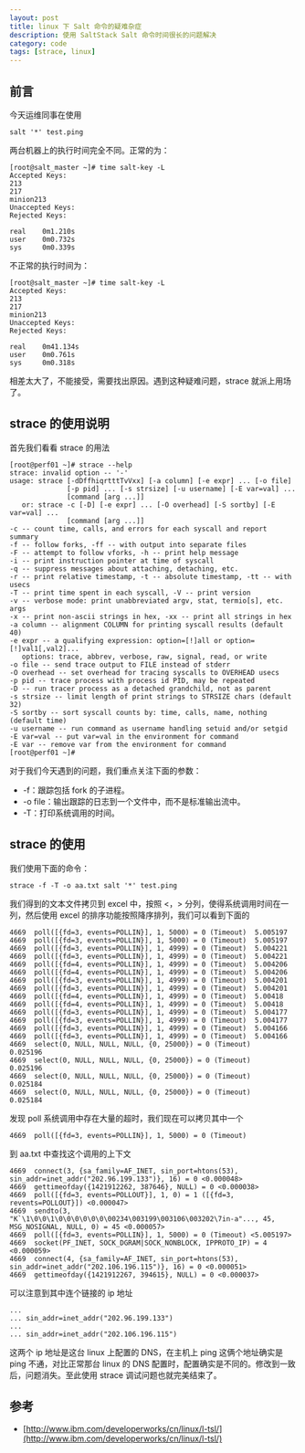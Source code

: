 ```yaml
---
layout: post
title: linux 下 Salt 命令的疑难杂症
description: 使用 SaltStack Salt 命令时间很长的问题解决
category: code
tags: [strace, linux]
---
```

## 前言
今天运维同事在使用

```shell
salt '*' test.ping
```

两台机器上的执行时间完全不同。正常的为：

```shell
[root@salt_master ~]# time salt-key -L
Accepted Keys:
213
217
minion213
Unaccepted Keys:
Rejected Keys:

real    0m1.210s
user    0m0.732s
sys     0m0.339s
```

不正常的执行时间为：

```shell
[root@salt_master ~]# time salt-key -L
Accepted Keys:
213
217
minion213
Unaccepted Keys:
Rejected Keys:

real    0m41.134s
user    0m0.761s
sys     0m0.318s
```

相差太大了，不能接受，需要找出原因。遇到这种疑难问题，strace 就派上用场了。

## strace 的使用说明
首先我们看看 strace 的用法

```shell
[root@perf01 ~]# strace --help
strace: invalid option -- '-'
usage: strace [-dDffhiqrtttTvVxx] [-a column] [-e expr] ... [-o file]
              [-p pid] ... [-s strsize] [-u username] [-E var=val] ...
              [command [arg ...]]
   or: strace -c [-D] [-e expr] ... [-O overhead] [-S sortby] [-E var=val] ...
              [command [arg ...]]
-c -- count time, calls, and errors for each syscall and report summary
-f -- follow forks, -ff -- with output into separate files
-F -- attempt to follow vforks, -h -- print help message
-i -- print instruction pointer at time of syscall
-q -- suppress messages about attaching, detaching, etc.
-r -- print relative timestamp, -t -- absolute timestamp, -tt -- with usecs
-T -- print time spent in each syscall, -V -- print version
-v -- verbose mode: print unabbreviated argv, stat, termio[s], etc. args
-x -- print non-ascii strings in hex, -xx -- print all strings in hex
-a column -- alignment COLUMN for printing syscall results (default 40)
-e expr -- a qualifying expression: option=[!]all or option=[!]val1[,val2]...
   options: trace, abbrev, verbose, raw, signal, read, or write
-o file -- send trace output to FILE instead of stderr
-O overhead -- set overhead for tracing syscalls to OVERHEAD usecs
-p pid -- trace process with process id PID, may be repeated
-D -- run tracer process as a detached grandchild, not as parent
-s strsize -- limit length of print strings to STRSIZE chars (default 32)
-S sortby -- sort syscall counts by: time, calls, name, nothing (default time)
-u username -- run command as username handling setuid and/or setgid
-E var=val -- put var=val in the environment for command
-E var -- remove var from the environment for command
[root@perf01 ~]#
```

对于我们今天遇到的问题，我们重点关注下面的参数：

- -f：跟踪包括 fork 的子进程。
- -o file：输出跟踪的日志到一个文件中，而不是标准输出流中。
- -T：打印系统调用的时间。

## strace 的使用
我们使用下面的命令：

```shell
strace -f -T -o aa.txt salt '*' test.ping
```

我们得到的文本文件拷贝到 excel 中，按照 <，> 分列，使得系统调用时间在一列，然后使用 excel 的排序功能按照降序排列，我们可以看到下面的

```shell
4669  poll([{fd=3, events=POLLIN}], 1, 5000) = 0 (Timeout) 	5.005197
4669  poll([{fd=3, events=POLLIN}], 1, 5000) = 0 (Timeout) 	5.005197
4669  poll([{fd=3, events=POLLIN}], 1, 4999) = 0 (Timeout) 	5.004221
4669  poll([{fd=3, events=POLLIN}], 1, 4999) = 0 (Timeout) 	5.004221
4669  poll([{fd=4, events=POLLIN}], 1, 4999) = 0 (Timeout) 	5.004206
4669  poll([{fd=4, events=POLLIN}], 1, 4999) = 0 (Timeout) 	5.004206
4669  poll([{fd=3, events=POLLIN}], 1, 4999) = 0 (Timeout) 	5.004201
4669  poll([{fd=3, events=POLLIN}], 1, 4999) = 0 (Timeout) 	5.004201
4669  poll([{fd=4, events=POLLIN}], 1, 4999) = 0 (Timeout) 	5.00418
4669  poll([{fd=4, events=POLLIN}], 1, 4999) = 0 (Timeout) 	5.00418
4669  poll([{fd=3, events=POLLIN}], 1, 4999) = 0 (Timeout) 	5.004177
4669  poll([{fd=3, events=POLLIN}], 1, 4999) = 0 (Timeout) 	5.004177
4669  poll([{fd=3, events=POLLIN}], 1, 4999) = 0 (Timeout) 	5.004166
4669  poll([{fd=3, events=POLLIN}], 1, 4999) = 0 (Timeout) 	5.004166
4669  select(0, NULL, NULL, NULL, {0, 25000}) = 0 (Timeout) 	0.025196
4669  select(0, NULL, NULL, NULL, {0, 25000}) = 0 (Timeout) 	0.025196
4669  select(0, NULL, NULL, NULL, {0, 25000}) = 0 (Timeout) 	0.025184
4669  select(0, NULL, NULL, NULL, {0, 25000}) = 0 (Timeout) 	0.025184
```

发现 poll 系统调用中存在大量的超时，我们现在可以拷贝其中一个

```shell
4669  poll([{fd=3, events=POLLIN}], 1, 5000) = 0 (Timeout)
```

到 aa.txt 中查找这个调用的上下文

```shell
4669  connect(3, {sa_family=AF_INET, sin_port=htons(53), sin_addr=inet_addr("202.96.199.133")}, 16) = 0 <0.000048>
4669  gettimeofday({1421912262, 387646}, NULL) = 0 <0.000038>
4669  poll([{fd=3, events=POLLOUT}], 1, 0) = 1 ([{fd=3, revents=POLLOUT}]) <0.000047>
4669  sendto(3, "K`\1\0\0\1\0\0\0\0\0\0\00234\003199\003106\003202\7in-a"..., 45, MSG_NOSIGNAL, NULL, 0) = 45 <0.000057>
4669  poll([{fd=3, events=POLLIN}], 1, 5000) = 0 (Timeout) <5.005197>
4669  socket(PF_INET, SOCK_DGRAM|SOCK_NONBLOCK, IPPROTO_IP) = 4 <0.000059>
4669  connect(4, {sa_family=AF_INET, sin_port=htons(53), sin_addr=inet_addr("202.106.196.115")}, 16) = 0 <0.000051>
4669  gettimeofday({1421912267, 394615}, NULL) = 0 <0.000037>
```

可以注意到其中连个链接的 ip 地址

```shell
...
... sin_addr=inet_addr("202.96.199.133")
...
... sin_addr=inet_addr("202.106.196.115")
```

这两个 ip 地址是这台 linux 上配置的 DNS，在主机上 ping 这俩个地址确实是 ping 不通，对比正常那台 linux 的 DNS 配置时，配置确实是不同的。修改到一致后，问题消失。至此使用 strace 调试问题也就完美结束了。

## 参考

- [http://www.ibm.com/developerworks/cn/linux/l-tsl/](http://www.ibm.com/developerworks/cn/linux/l-tsl/)

[-10]:    http://hushi55.github.io/  "-10"
